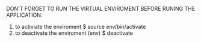 DON'T FORGET TO RUN THE VIRTUAL ENVIROMENT BEFORE RUNING THE APPLICATION:
1. to activiate the enviroment
$ source env/bin/activate
2. to deactivate the enviroment
(env) $ deactivate


